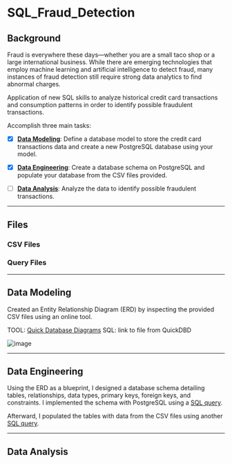 # SQL_Fraud_Detection

## Background
Fraud is everywhere these days—whether you are a small taco shop or a large international business. While there are emerging technologies that employ machine learning and artificial intelligence to detect fraud, many instances of fraud detection still require strong data analytics to find abnormal charges.

Application of new SQL skills to analyze historical credit card transactions and consumption patterns in order to identify possible fraudulent transactions.

Accomplish three main tasks:

- [x] [**Data Modeling**](https://github.com/Vidi-M/SQL_Fraud_Detection/blob/main/README.md#data-modeling): Define a database model to store the credit card transactions data and create a new PostgreSQL database using your model.

- [x] [**Data Engineering**](https://github.com/Vidi-M/SQL_Fraud_Detection/blob/main/README.md#data-engineering): Create a database schema on PostgreSQL and populate your database from the CSV files provided.

- [ ] [**Data Analysis**](https://github.com/Vidi-M/SQL_Fraud_Detection/blob/main/README.md#data-analysis): Analyze the data to identify possible fraudulent transactions.

---

## Files

### CSV Files
### Query Files

---

## Data Modeling

Created an Entity Relationship Diagram (ERD) by inspecting the provided CSV files using an online tool.

TOOL: [Quick Database Diagrams]()
SQL: link to file from QuickDBD

![image](https://github.com/user-attachments/assets/a733b704-031b-4e01-8995-3aa253cf650c)

---

## Data Engineering

Using the ERD as a blueprint, I designed a database schema detailing tables, relationships, data types, primary keys, foreign keys, and constraints. I implemented the schema with PostgreSQL using a [SQL query](SQL/schema.sql).

Afterward, I populated the tables with data from the CSV files using another [SQL query](SQL/populate_tables.sql).

---

## Data Analysis


